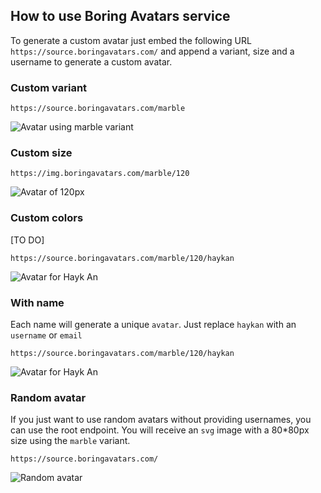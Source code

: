 ## How to use Boring Avatars service

To generate a custom avatar just embed the following URL `https://source.boringavatars.com/` and append a variant, size and a username to generate a custom avatar.

### Custom variant

```
https://source.boringavatars.com/marble
```

![Avatar using marble variant](https://source.boringavatars.com/marble)

### Custom size

```
https://img.boringavatars.com/marble/120

```

![Avatar of 120px](https://source.boringavatars.com/marble/120)

### Custom colors

[TO DO]


```
https://source.boringavatars.com/marble/120/haykan
```
![Avatar for Hayk An](https://source.boringavatars.com/marble/120/haykan?colors=264653,2a9d8f,e9c46a,f4a261,e76f51)


### With name

Each name will generate a unique `avatar`. Just replace `haykan` with an `username` or `email`


```
https://source.boringavatars.com/marble/120/haykan
```
![Avatar for Hayk An](https://source.boringavatars.com/marble/120/haykan)


### Random avatar
If you just want to use random avatars without providing usernames, you can use the root endpoint. You will receive an `svg` image with a 80*80px size using the `marble` variant.

```
https://source.boringavatars.com/
```

![Random avatar](https://source.boringavatars.com/)

